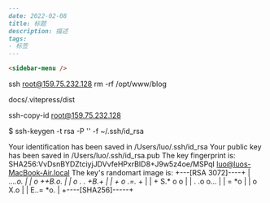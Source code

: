 ```md
---
date: 2022-02-08
title: 标题
description: 描述
tags:
- 标签
---

<sidebar-menu />

```


ssh root@159.75.232.128 rm -rf /opt/www/blog

docs/.vitepress/dist

ssh-copy-id root@159.75.232.128

$ ssh-keygen -t rsa -P '' -f ~/.ssh/id_rsa

Your identification has been saved in /Users/luo/.ssh/id_rsa
Your public key has been saved in /Users/luo/.ssh/id_rsa.pub
The key fingerprint is:
SHA256:VvDsnBYDZtciyjJDVvfeHPxrBID8+J9w5z4oe/MSPqI luo@luos-MacBook-Air.local
The key's randomart image is:
+---[RSA 3072]----+
|     ...*.o.     |
|    o  ++B.o.    |
|   o . . +B.+    |
|    + o .=.* +   |
|     +  S.* o o  |
|       . .o o... |
|           = *o  |
|          o X.o  |
|        E..= *o. |
+----[SHA256]-----+
